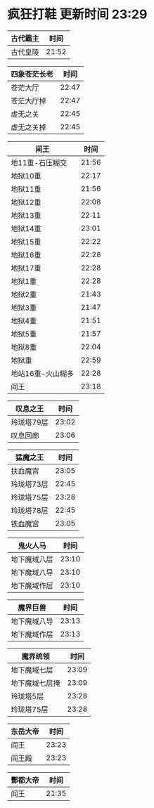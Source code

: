 # 疯狂打鞋 更新时间 23:29

| 古代霸主   | 时间    |
|--------|-------|
| 古代皇陵 | 21:52 |

| 四象苍茫长老   | 时间    |
|--------|-------|
| 苍茫大厅 | 22:47 |
| 苍茫大厅掉 | 22:47 |
| 虚无之关 | 22:45 |
| 虚无之关掉 | 22:45 |

| 间王   | 时间    |
|--------|-------|
| 地11重-石压糊交 | 21:56 |
| 地狱10重 | 22:17 |
| 地狱11重 | 21:56 |
| 地狱12重 | 22:08 |
| 地狱13重 | 22:11 |
| 地狱14重 | 23:01 |
| 地狱15重 | 22:22 |
| 地狱16重 | 22:28 |
| 地狱17重 | 22:28 |
| 地狱1重 | 22:28 |
| 地狱2重 | 21:43 |
| 地狱3重 | 21:47 |
| 地狱4重 | 21:51 |
| 地狱5重 | 21:57 |
| 地狱8重 | 22:04 |
| 地狱重 | 22:59 |
| 地站16重-火山糊多 | 22:28 |
| 阎王 | 23:18 |

| 叹息之王   | 时间    |
|--------|-------|
| 玲珑塔79层 | 23:02 |
| 叹息回廊 | 23:06 |

| 猛魔之王   | 时间    |
|--------|-------|
| 扶血魔宫 | 23:05 |
| 玲珑塔73层 | 22:45 |
| 玲珑塔75层 | 23:28 |
| 玲珑塔78层 | 22:45 |
| 铁血魔宫 | 23:05 |

| 鬼火人马   | 时间    |
|--------|-------|
| 地下魔域八层 | 23:10 |
| 地下魔域八导 | 23:10 |
| 地下魔域作层 | 23:10 |

| 魔界巨兽   | 时间    |
|--------|-------|
| 地下魔域八导 | 23:13 |
| 地下魔域作层 | 23:13 |

| 魔界统领   | 时间    |
|--------|-------|
| 地下魔域七层 | 23:09 |
| 地下魔域七层掩 | 23:09 |
| 玲珑塔5层 | 23:28 |
| 玲珑塔75层 | 23:28 |

| 东岳大帝   | 时间    |
|--------|-------|
| 阎王 | 23:23 |
| 阎王殿 | 23:23 |

| 酆都大帝   | 时间    |
|--------|-------|
| 阎王 | 21:35 |